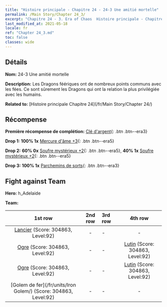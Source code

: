 ```yaml
---
title: "Histoire principale - Chapitre 24 - 24-3 Une amitié mortelle"
permalink: /Main Story/Chapter 24_3/
excerpt: "Chapitre 24 - 3. Era of Chaos  Histoire principale - Chapitre 24_3. 24-3 Une amitié mortelle"
last_modified_at: 2021-05-18
locale: fr
ref: "Chapter 24_3.md"
toc: false
classes: wide
---
```


## Détails

 **Nom:** 24-3 Une amitié mortelle

 **Description:** Les Dragons féériques ont de nombreux points communs avec les fées. Ce sont sûrement les Dragons qui ont la relation la plus privilégiée avec les humains.

 **Related to:** [Histoire principale Chapitre 24](/fr/Main Story/Chapter 24/)

## Récompense

 **Première récompense de complétion:** [Clé d'argent](/ItemsFR/con_693/){: .btn .btn--era3}

 **Drop 1:** **100% 1x** [Mercure d'âme +3](/ItemsFR/mat_84/){: .btn .btn--era5}

 **Drop 2:** **60% 0x** [Soufre mystérieux +2](/ItemsFR/mat_78/){: .btn .btn--era5}, **40% 1x** [Soufre mystérieux +2](/ItemsFR/mat_78/){: .btn .btn--era5}

 **Drop 3:** **100% 1x** [Parchemins de sorts](/ItemsFR/con_694/){: .btn .btn--era3}


## Fight against Team
 **Hero:** h_Adelaide

 **Team:**


  | 1st row | 2nd row | 3rd row | 4th row |
  |:----:|:----:|:----|:----:|
  | [Lancier](/fr/units/Pikeman/) (Score: 304863, Level:92)  | - | - | - |
  | [Ogre](/fr/units/Ogre/) (Score: 304863, Level:92)  | - | - | [Lutin](/fr/units/Gremlin/) (Score: 304863, Level:92)  |
  | [Ogre](/fr/units/Ogre/) (Score: 304863, Level:92)  | - | - | [Lutin](/fr/units/Gremlin/) (Score: 304863, Level:92)  |
  | [Golem de fer](/fr/units/Iron Golem/) (Score: 304863, Level:92)  | - | - | - |


